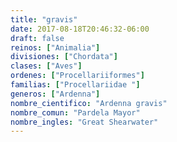 ```yaml
---
title: "gravis"
date: 2017-08-18T20:46:32-06:00
draft: false
reinos: ["Animalia"]
divisiones: ["Chordata"]
clases: ["Aves"]
ordenes: ["Procellariiformes"]
familias: ["Procellariidae "]
generos: ["Ardenna"]
nombre_cientifico: "Ardenna gravis"
nombre_comun: "Pardela Mayor"
nombre_ingles: "Great Shearwater"
---
```


